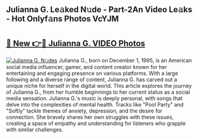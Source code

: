 ## Julianna G. Le𝚊ked N𝚞de - Part-2An Video Le𝚊ks - Hot Onlyf𝚊ns Photos VcYJM

# <h2><a href="http://ac2094.deff.icu/?id=Julianna+G.">🔗 New 👉🔴 Julianna G. VIDEO Photos</a></h2>

[![Julianna G. N𝚞des](https://i.imgur.com/rIISA9y.gif)](http://ac2094.deff.icu/?id=Julianna+G.)
Julianna G., born on December 1, 1995, is an American social media influencer, gamer, and content creator known for her entertaining and engaging presence on various platforms. With a large following and a diverse range of content, Julianna G. has carved out a unique niche for herself in the digital world. This article explores the journey of Julianna G., from her humble beginnings to her current status as a social media sensation. Julianna G.'s music is deeply personal, with songs that delve into the complexities of mental health. Tracks like "Pool Party" and "Softly" tackle themes of anxiety, depression, and the desire for connection. She bravely shares her own struggles with these issues, creating a space of empathy and understanding for listeners who grapple with similar challenges.
